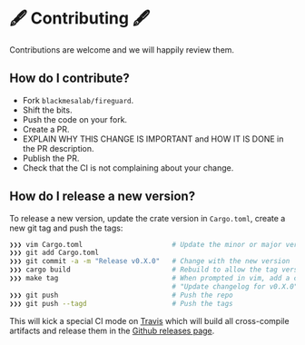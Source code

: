 # 🖋 Contributing 🖋

Contributions are welcome and we will happily review them.

## How do I contribute?
* Fork `blackmesalab/fireguard`.
* Shift the bits.
* Push the code on your fork.
* Create a PR.
* EXPLAIN WHY THIS CHANGE IS IMPORTANT and HOW IT IS DONE in the PR description.
* Publish the PR.
* Check that the CI is not complaining about your change.

## How do I release a new version?
To release a new version, update the crate version in `Cargo.toml`, create a new git tag and push the tags:
```sh
❯❯❯ vim Cargo.toml                      # Update the minor or major version number
❯❯❯ git add Cargo.toml
❯❯❯ git commit -a -m "Release v0.X.0"   # Change with the new version
❯❯❯ cargo build                         # Rebuild to allow the tag version to be automatically guessed
❯❯❯ make tag                            # When prompted in vim, add a commit message like
                                        # "Update changelog for v0.X.0"
❯❯❯ git push                            # Push the repo
❯❯❯ git push --tagd                     # Push the tags
```

This will kick a special CI mode on [Travis](https://travis-ci.org/github/blackmesalab/fireguard) 
which will build all cross-compile artifacts and release them in the [Github releases page](https://github.com/blackmesalab/fireguard/releases).
